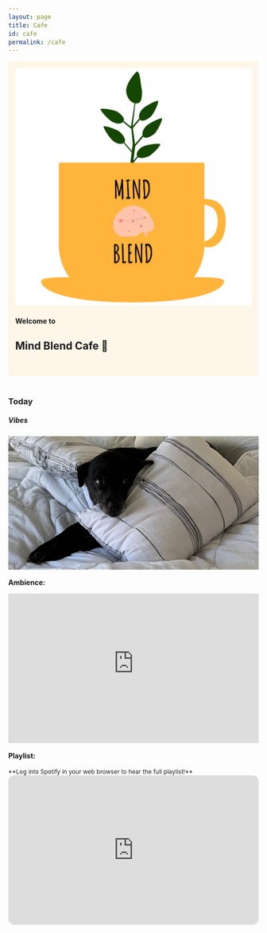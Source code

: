 ```yaml
---
layout: page
title: Cafe
id: cafe
permalink: /cafe
---
```



<div style="padding: 1em; background:rgba(254,246,232,1); border-radius: 4px;">
  <div id="notes-entry-container-home">
    <div> 
      <img class="home-page-logo"  src="assets/img/MB_Cafe_LOGO_nobkgd.png">
    </div>
    <div>
      <h4>Welcome to</h4>
      <h2>Mind Blend Cafe 🌱</h2>
      <div class="line"></div><br>
    </div>
  </div>
</div>
<br>



<div>
    <h3>Today</h3>
    <h5 class= "padding-bb"> Vibes </h5>
    <img src="assets/img/billie_bed_eyes.jpeg"><br>
    <p> <strong> Ambience: </strong> </p>
    <iframe width="100%" height="300" src="https://www.youtube-nocookie.com/embed/pYW8bjQ_1kA" title="YouTube video player" frameborder="0" allow="accelerometer; autoplay; clipboard-write; encrypted-media; gyroscope; picture-in-picture; web-share" allowfullscreen></iframe>
    <p> <strong>Playlist: </strong></p>
    <small style="font-size: 12px"> **Log into Spotify in your web browser to hear the full playlist!** </small>
    <iframe style="border-radius:12px" src="https://open.spotify.com/embed/playlist/2e92nJZ9oYznMvGfjf5P84?utm_source=generator" width="100%" height="300" frameBorder="0" allowfullscreen="" allow="autoplay; clipboard-write; encrypted-media; fullscreen; picture-in-picture" loading="lazy"></iframe>
</div>